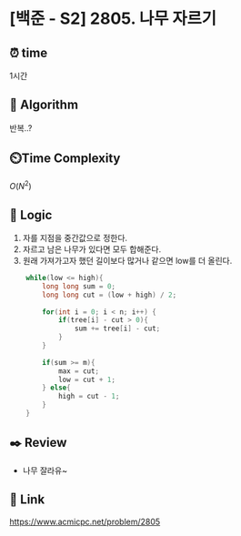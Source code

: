 # [백준 - S2] 2805. 나무 자르기
 
## ⏰  **time**
1시간

## :pushpin: **Algorithm**
반복..?

## ⏲️**Time Complexity**
$O(N^2)$

## :round_pushpin: **Logic**
1. 자를 지점을 중간값으로 정한다.
2. 자르고 남은 나무가 있다면 모두 합해준다.
3. 원래 가져가고자 했던 길이보다 많거나 같으면 low를 더 올린다.
```cpp
    while(low <= high){ 
        long long sum = 0;
        long long cut = (low + high) / 2;
        
        for(int i = 0; i < n; i++) {
            if(tree[i] - cut > 0){
                sum += tree[i] - cut; 
            }  
        }
        
        if(sum >= m){ 
            max = cut;
            low = cut + 1; 
        } else{
            high = cut - 1;
        }
    }
```

## :black_nib: **Review**
- 나무 잘라유~
## 📡 Link
https://www.acmicpc.net/problem/2805
